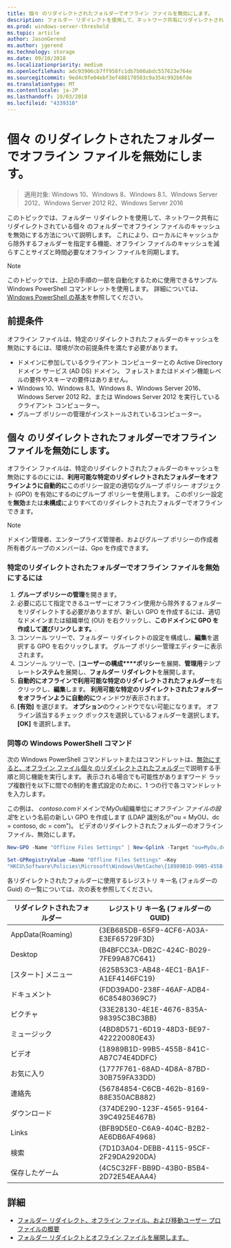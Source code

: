 ```yaml
---
title: 個々 のリダイレクトされたフォルダーでオフライン ファイルを無効にします。
description: フォルダー リダイレクトを使用して、ネットワーク共有にリダイレクトされている個々 のフォルダーでオフライン ファイルのキャッシュを無効にする方法について説明します。
ms.prod: windows-server-threshold
ms.topic: article
author: JasonGerend
ms.author: jgerend
ms.technology: storage
ms.date: 09/10/2018
ms.localizationpriority: medium
ms.openlocfilehash: adc93906cb7ff958fc1db7b00abdc557623e764e
ms.sourcegitcommit: 9ed4c9fe04ebf3ef488170503c9a354c992b6fde
ms.translationtype: MT
ms.contentlocale: ja-JP
ms.lasthandoff: 10/03/2018
ms.locfileid: "4339310"
---
```

# 個々 のリダイレクトされたフォルダーでオフライン ファイルを無効にします。

>適用対象: Windows 10、Windows 8、Windows 8.1、Windows Server 2012、Windows Server 2012 R2、Windows Server 2016

このトピックでは、フォルダー リダイレクトを使用して、ネットワーク共有にリダイレクトされている個々 のフォルダーでオフライン ファイルのキャッシュを無効にする方法について説明します。 これにより、ローカルにキャッシュから除外するフォルダーを指定する機能、オフライン ファイルのキャッシュを減らすことサイズと時間必要なオフライン ファイルを同期します。

>[!NOTE]
>このトピックでは、上記の手順の一部を自動化するために使用できるサンプル Windows PowerShell コマンドレットを使用します。 詳細については、 [Windows PowerShell の基本](https://docs.microsoft.com/powershell/scripting/getting-started/fundamental/windows-powershell-basics?view=powershell-6)を参照してください。

## 前提条件

オフライン ファイルは、特定のリダイレクトされたフォルダーのキャッシュを無効にするには、環境が次の前提条件を満たす必要があります。

- ドメインに参加しているクライアント コンピューターとの Active Directory ドメイン サービス (AD DS) ドメイン。 フォレストまたはドメイン機能レベルの要件やスキーマの要件はありません。
- Windows 10、Windows 8.1、Windows 8、Windows Server 2016、Windows Server 2012 R2、または Windows Server 2012 を実行しているクライアント コンピューター。
- グループ ポリシーの管理がインストールされているコンピューター。

## 個々 のリダイレクトされたフォルダーでオフライン ファイルを無効にします。

オフライン ファイルは、特定のリダイレクトされたフォルダーのキャッシュを無効にするのにには、**利用可能な特定のリダイレクトされたフォルダーをオフラインように自動的に**このポリシー設定の適切なグループ ポリシー オブジェクト (GPO) を有効にするのにグループ ポリシーを使用します。 このポリシー設定を**無効**または**未構成**によりすべてのリダイレクトされたフォルダーでオフラインできます。

>[!NOTE]
>ドメイン管理者、エンタープライズ管理者、およびグループ ポリシーの作成者所有者グループのメンバーは、Gpo を作成できます。

### 特定のリダイレクトされたフォルダーでオフライン ファイルを無効にするには

1. **グループ ポリシーの管理**を開きます。
2. 必要に応じて指定できるユーザーにオフライン使用から除外するフォルダーをリダイレクトする必要がありますが、新しい GPO を作成するには、適切なドメインまたは組織単位 (OU) を右クリックし、**このドメインに GPO を作成して選びリンクします。**.
3. コンソール ツリーで、フォルダー リダイレクトの設定を構成し、**編集**を選択する GPO を右クリックします。 グループ ポリシー管理エディターに表示されます。
4. コンソール ツリーで、[**ユーザーの構成****ポリシー**を展開、**管理用**テンプレート**システム**を展開し、**フォルダー リダイレクト**を展開します。
5. **自動的にオフラインで利用可能な特定のリダイレクトされたフォルダー**を右クリックし、**編集**します。 **利用可能な特定のリダイレクトされたフォルダーをオフラインように自動的に**ウィンドウが表示されます。
6. **[有効]** を選びます。 **オプション**のウィンドウでない可能になります。 オフライン該当するチェック ボックスを選択しているフォルダーを選択します。 **[OK]** を選択します。

### 同等の Windows PowerShell コマンド

次の Windows PowerShell コマンドレットまたはコマンドレットは、[無効にすると、オフライン ファイル個々 のリダイレクトされたフォルダー](#disabling-offline-files-on-individual-redirected-folders)で説明する手順と同じ機能を実行します。 表示される場合でも可能性がありますワード ラップ複数行を以下に間での制約を書式設定のために、1 つの行で各コマンドレットを入力します。

この例は、 *contoso.com*ドメインで*MyOu*組織単位に*オフライン ファイルの設定*をという名前の新しい GPO を作成します (LDAP 識別名が"ou = MyOU、dc = contoso, dc = com")。 ビデオのリダイレクトされたフォルダーのオフライン ファイル、無効にします。

```PowerShell
New-GPO -Name "Offline Files Settings" | New-Gplink -Target "ou=MyOu,dc=contoso,dc=com" -LinkEnabled Yes

Set-GPRegistryValue –Name "Offline Files Settings" –Key
"HKCU\Software\Policies\Microsoft\Windows\NetCache\{18989B1D-99B5-455B-841C-AB7C74E4DDFC}" -ValueName DisableFRAdminPinByFolder –Type DWORD –Value 1
```

各リダイレクトされたフォルダーに使用するレジストリ キー名 (フォルダーの Guid) の一覧については、次の表を参照してください。

|リダイレクトされたフォルダー|レジストリ キー名 (フォルダーの GUID)|
|---|---|
|AppData(Roaming)|{3EB685DB-65F9-4CF6-A03A-E3EF65729F3D}|
|Desktop|{B4BFCC3A-DB2C-424C-B029-7FE99A87C641}|
|[スタート] メニュー|{625B53C3-AB48-4EC1-BA1F-A1EF4146FC19}|
|ドキュメント|{FDD39AD0-238F-46AF-ADB4-6C85480369C7}|
|ピクチャ|{33E28130-4E1E-4676-835A-98395C3BC3BB}|
|ミュージック|{4BD8D571-6D19-48D3-BE97-422220080E43}|
|ビデオ|{18989B1D-99B5-455B-841C-AB7C74E4DDFC}|
|お気に入り|{1777F761-68AD-4D8A-87BD-30B759FA33DD}|
|連絡先|{56784854-C6CB-462b-8169-88E350ACB882}|
|ダウンロード|{374DE290-123F-4565-9164-39C4925E467B}|
|Links|{BFB9D5E0-C6A9-404C-B2B2-AE6DB6AF4968}|
|検索|{7D1D3A04-DEBB-4115-95CF-2F29DA2920DA}|
|保存したゲーム|{4C5C32FF-BB9D-43B0-B5B4-2D72E54EAAA4}|

## 詳細

- [フォルダー リダイレクト、オフライン ファイル、および移動ユーザー プロファイルの概要](folder-redirection-rup-overview.md)
- [フォルダー リダイレクトとオフライン ファイルを展開します。](deploy-folder-redirection.md)